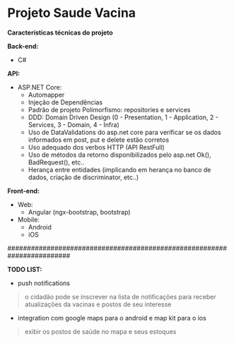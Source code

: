 # Projeto Saude Vacina

**Características técnicas do projeto**

**Back-end:**
- C#

**API:**
- ASP.NET Core:
	- Automapper
	- Injeção de Dependências
	- Padrão de projeto Polimorfismo: repositories e services
	- DDD: Domain Driven Design (0 - Presentation, 1 - Application, 2 - Services, 3 - Domain, 4 - Infra)
	- Uso de DataValidations do asp.net core para verificar se os dados informados em post, put e delete estão corretos
	- Uso adequado dos verbos HTTP (API RestFull)
	- Uso de métodos da retorno disponibilizados pelo asp.net Ok(), BadRequest(), etc..
	- Herança entre entidades (implicando em herança no banco de dados, criação de discriminator, etc..)

**Front-end:**
- Web:
	- Angular (ngx-bootstrap, bootstrap)
- Mobile:
	- Android
	- iOS

########################################################################

**TODO LIST:**
- push notifications
> o cidadão pode se inscrever na lista de notificações para receber atualizações da vacinas e postos de seu interesse
- integration com google maps para o android e map kit para o ios
> exibir os postos de saúde no mapa e seus estoques

